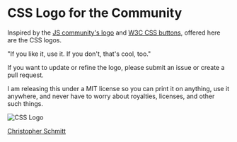 CSS Logo for the Community
========================

Inspired by the [JS community's logo](https://github.com/voodootikigod/logo.js) and [W3C CSS buttons](http://www.w3.org/Style/CSS/Buttons/Overview.en.html), offered here are the CSS logos. 

"If you like it, use it. If you don't, that's cool, too." 

If you want to update or refine the logo, please submit an issue or create a pull request. 

I am releasing this under a MIT license so you can print it on anything, use it anywhere, and never have to worry about royalties, licenses, and other such things.

![CSS Logo](https://raw.githubusercontent.com/teleject/logo.css/master/css.png "CSS Logo")

[Christopher Schmitt](http://twitter.com.com/teleject)
